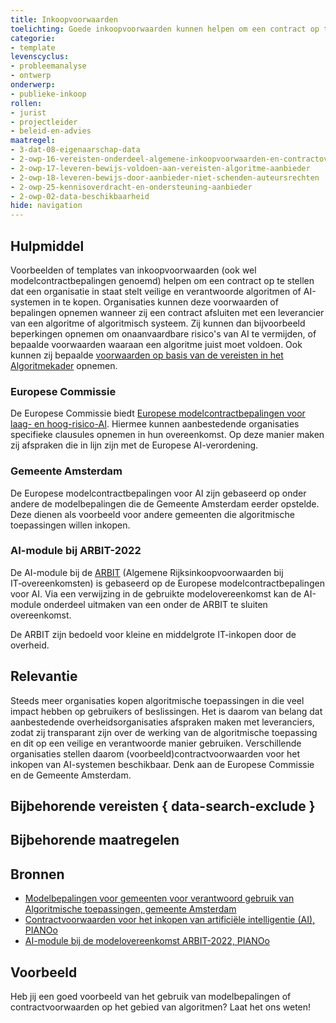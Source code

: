 ```yaml
---
title: Inkoopvoorwaarden
toelichting: Goede inkoopvoorwaarden kunnen helpen om een contract op te stellen dat een organisatie helpt om veilige en verantwoorde algoritmen of AI-systemen in te kopen.
categorie: 
- template
levenscyclus:
- probleemanalyse
- ontwerp
onderwerp:
- publieke-inkoop
rollen:
- jurist
- projectleider
- beleid-en-advies
maatregel:
- 3-dat-08-eigenaarschap-data
- 2-owp-16-vereisten-onderdeel-algemene-inkoopvoorwaarden-en-contractovereenkomst
- 2-owp-17-leveren-bewijs-voldoen-aan-vereisten-algoritme-aanbieder
- 2-owp-18-leveren-bewijs-door-aanbieder-niet-schenden-auteursrechten
- 2-owp-25-kennisoverdracht-en-ondersteuning-aanbieder 
- 2-owp-02-data-beschikbaarheid
hide: navigation
---
```


<!-- tags -->

## Hulpmiddel

Voorbeelden of templates van inkoopvoorwaarden (ook wel modelcontractbepalingen genoemd) helpen om een contract op te stellen dat een organisatie in staat stelt veilige en verantwoorde algoritmen of AI-systemen in te kopen.
Organisaties kunnen deze voorwaarden of bepalingen opnemen wanneer zij een contract afsluiten met een leverancier van een algoritme of algoritmisch systeem. 
Zij kunnen dan bijvoorbeeld beperkingen opnemen om onaanvaardbare risico's van AI te vermijden, of bepaalde voorwaarden waaraan een algoritme juist moet voldoen. 
Ook kunnen zij bepaalde [voorwaarden op basis van de vereisten in het Algoritmekader](../maatregelen/2-owp-16-vereisten-onderdeel-algemene-inkoopvoorwaarden-en-contractovereenkomst.md) opnemen.

### Europese Commissie
De Europese Commissie biedt [Europese modelcontractbepalingen voor laag- en hoog-risico-AI](https://public-buyers-community.ec.europa.eu/communities/procurement-ai/resources/updated-eu-ai-model-contractual-clauses). Hiermee kunnen aanbestedende organisaties specifieke clausules opnemen in hun overeenkomst. Op deze manier maken zij afspraken die in lijn zijn met de Europese AI-verordening.

### Gemeente Amsterdam
De Europese modelcontractbepalingen voor AI zijn gebaseerd op onder andere de modelbepalingen die de Gemeente Amsterdam eerder opstelde. Deze dienen als voorbeeld voor andere gemeenten die algoritmische toepassingen willen inkopen.

### AI-module bij ARBIT-2022
De AI-module bij de [ARBIT](https://www.pianoo.nl/nl/regelgeving/voorwaarden/rijksoverheid/algemene-rijksinkoopvoorwaarden-bij-it-overeenkomsten-arbit) (Algemene Rijksinkoopvoorwaarden bij IT‑overeenkomsten) is gebaseerd op de Europese modelcontractbepalingen voor AI. Via een verwijzing in de gebruikte modelovereenkomst kan de AI-module onderdeel uitmaken van een onder de ARBIT te sluiten overeenkomst.

De ARBIT zijn bedoeld voor kleine en middelgrote IT-inkopen door de overheid.


## Relevantie

Steeds meer organisaties kopen algoritmische toepassingen in die veel impact hebben op gebruikers of beslissingen. Het is daarom van belang dat aanbestedende overheidsorganisaties afspraken maken met leveranciers, zodat zij transparant zijn over de werking van de algoritmische toepassing en dit op een veilige en verantwoorde manier gebruiken. Verschillende organisaties stellen daarom (voorbeeld)contractvoorwaarden voor het inkopen van AI-systemen beschikbaar. Denk aan de Europese Commissie en de Gemeente Amsterdam.


## Bijbehorende vereisten { data-search-exclude }

<!-- list_vereisten_on_maatregelen_page -->

## Bijbehorende maatregelen

<!-- list_maatregelen_on_hulpmiddelen_page -->

## Bronnen

- [Modelbepalingen voor gemeenten voor verantwoord gebruik van Algoritmische toepassingen, gemeente Amsterdam](https://www.amsterdam.nl/innovatie/digitalisering-technologie/algoritmen-ai/contractvoorwaarden-algoritmen/)
- [Contractvoorwaarden voor het inkopen van artificiële intelligentie (AI), PIANOo](https://www.pianoo.nl/nl/document/21644/contractvoorwaarden-voor-het-inkopen-van-artificiele-intelligentie-ai)
- [AI-module bij de modelovereenkomst ARBIT-2022, PIANOo](https://www.pianoo.nl/nl/regelgeving/voorwaarden/rijksoverheid/algemene-rijksinkoopvoorwaarden-bij-it-overeenkomsten-arbit)

## Voorbeeld

Heb jij een goed voorbeeld van het gebruik van modelbepalingen of contractvoorwaarden op het gebied van algoritmen? Laat het ons weten!
